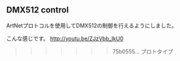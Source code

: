 ## DMX512 control

ArtNetプロトコルを使用してDMX512の制御を行えるようにしました。

こんな感じです。
http://youtu.be/ZJzVbb_IkU0
>>>>>>> 75b0555... プロトタイプ
